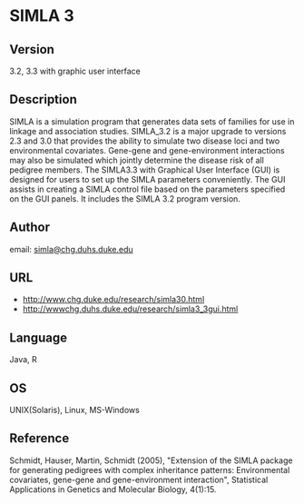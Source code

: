 # SIMLA 3

## Version
3.2, 3.3 with graphic user interface

## Description
SIMLA is a simulation program that generates data sets of families for use in linkage and association studies. SIMLA_3.2 is a major upgrade to versions 2.3 and 3.0 that provides the ability to simulate two disease loci and two environmental covariates. Gene-gene and gene-environment interactions may also be simulated which jointly determine the disease risk of all pedigree members.
The SIMLA3.3 with Graphical User Interface (GUI) is designed for users to set up the SIMLA parameters conveniently. The GUI assists in creating a SIMLA control file based on the parameters specified on the GUI panels. It includes the SIMLA 3.2 program version.

## Author
email: simla@chg.duhs.duke.edu

## URL
* http://www.chg.duke.edu/research/simla30.html
* http://wwwchg.duhs.duke.edu/research/simla3_3gui.html

## Language
Java, R

## OS
UNIX(Solaris), Linux, MS-Windows

## Reference
Schmidt, Hauser, Martin, Schmidt (2005), "Extension of the SIMLA package for generating pedigrees with complex inheritance patterns: Environmental covariates, gene-gene and gene-environment interaction", Statistical Applications in Genetics and Molecular Biology, 4(1):15.